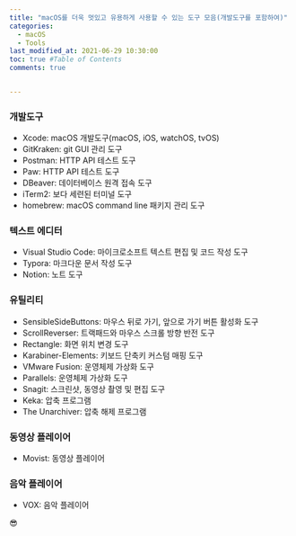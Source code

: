 ```yaml
---
title: "macOS를 더욱 멋있고 유용하게 사용할 수 있는 도구 모음(개발도구를 포함하여)"
categories: 
  - macOS
  - Tools
last_modified_at: 2021-06-29 10:30:00
toc: true #Table of Contents
comments: true


---
```


### 개발도구

-   Xcode: macOS 개발도구(macOS, iOS, watchOS, tvOS)
-   GitKraken: git GUI 관리 도구
-   Postman: HTTP API 테스트 도구
-   Paw: HTTP API 테스트 도구
-   DBeaver: 데이터베이스 원격 접속 도구
-   iTerm2: 보다 세련된 터미널 도구
-   homebrew: macOS command line 패키지 관리 도구

### 텍스트 에디터

-   Visual Studio Code: 마이크로소프트 텍스트 편집 및 코드 작성 도구
-   Typora: 마크다운 문서 작성 도구
-   Notion: 노트 도구

### 유틸리티

-   SensibleSideButtons: 마우스 뒤로 가기, 앞으로 가기 버튼 활성화 도구
-   ScrollReverser: 트랙패드와 마우스 스크롤 방향 반전 도구
-   Rectangle: 화면 위치 변경 도구
-   Karabiner-Elements: 키보드 단축키 커스텀 매핑 도구
-   VMware Fusion: 운영체제 가상화 도구
-   Parallels: 운영체제 가상화 도구
-   Snagit: 스크린샷, 동영상 촬영 및 편집 도구
-   Keka: 압축 프로그램
-   The Unarchiver: 압축 해제 프로그램

### 동영상 플레이어

-   Movist: 동영상 플레이어

### 음악 플레이어

-   VOX: 음악 플레이어

😎